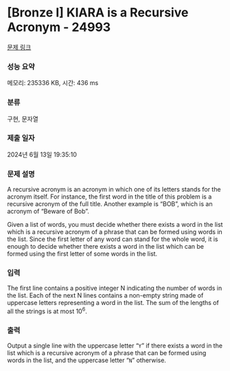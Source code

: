 # [Bronze I] KIARA is a Recursive Acronym - 24993 

[문제 링크](https://www.acmicpc.net/problem/24993) 

### 성능 요약

메모리: 235336 KB, 시간: 436 ms

### 분류

구현, 문자열

### 제출 일자

2024년 6월 13일 19:35:10

### 문제 설명

<p>A recursive acronym is an acronym in which one of its letters stands for the acronym itself. For instance, the first word in the title of this problem is a recursive acronym of the full title. Another example is “BOB”, which is an acronym of “Beware of Bob”.</p>

<p>Given a list of words, you must decide whether there exists a word in the list which is a recursive acronym of a phrase that can be formed using words in the list. Since the first letter of any word can stand for the whole word, it is enough to decide whether there exists a word in the list which can be formed using the first letter of some words in the list.</p>

### 입력 

 <p>The first line contains a positive integer N indicating the number of words in the list. Each of the next N lines contains a non-empty string made of uppercase letters representing a word in the list. The sum of the lengths of all the strings is at most 10<sup>6</sup>.</p>

### 출력 

 <p>Output a single line with the uppercase letter “<code>Y</code>” if there exists a word in the list which is a recursive acronym of a phrase that can be formed using words in the list, and the uppercase letter “<code>N</code>” otherwise.</p>

